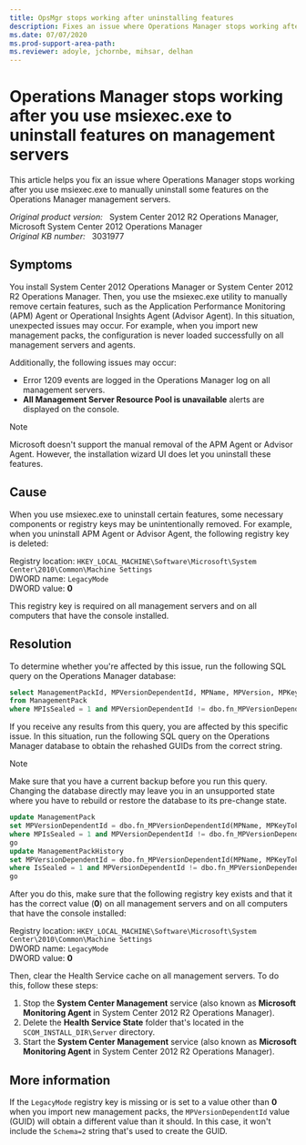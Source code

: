 ```yaml
---
title: OpsMgr stops working after uninstalling features
description: Fixes an issue where Operations Manager stops working after you use msiexec.exe to manually uninstall some features on the Operations Manager management servers.
ms.date: 07/07/2020
ms.prod-support-area-path: 
ms.reviewer: adoyle, jchornbe, mihsar, delhan
---
```

# Operations Manager stops working after you use msiexec.exe to uninstall features on management servers

This article helps you fix an issue where Operations Manager stops working after you use msiexec.exe to manually uninstall some features on the Operations Manager management servers.

_Original product version:_ &nbsp; System Center 2012 R2 Operations Manager, Microsoft System Center 2012 Operations Manager  
_Original KB number:_ &nbsp; 3031977

## Symptoms

You install System Center 2012 Operations Manager or System Center 2012 R2 Operations Manager. Then, you use the msiexec.exe utility to manually remove certain features, such as the Application Performance Monitoring (APM) Agent or Operational Insights Agent (Advisor Agent). In this situation, unexpected issues may occur. For example, when you import new management packs, the configuration is never loaded successfully on all management servers and agents.

Additionally, the following issues may occur:

- Error 1209 events are logged in the Operations Manager log on all management servers.
- **All Management Server Resource Pool is unavailable** alerts are displayed on the console.

> [!NOTE]
> Microsoft doesn't support the manual removal of the APM Agent or Advisor Agent. However, the installation wizard UI does let you uninstall these features.

## Cause

When you use msiexec.exe to uninstall certain features, some necessary components or registry keys may be unintentionally removed. For example, when you uninstall APM Agent or Advisor Agent, the following registry key is deleted:

Registry location: `HKEY_LOCAL_MACHINE\Software\Microsoft\System Center\2010\Common\Machine Settings`  
DWORD name: `LegacyMode`  
DWORD value: **0**

This registry key is required on all management servers and on all computers that have the console installed.

## Resolution

To determine whether you're affected by this issue, run the following SQL query on the Operations Manager database:

```sql
select ManagementPackId, MPVersionDependentId, MPName, MPVersion, MPKeyToken
from ManagementPack
where MPIsSealed = 1 and MPVersionDependentId != dbo.fn_MPVersionDependentId(MPName, MPKeyToken, MPVersion)
```

If you receive any results from this query, you are affected by this specific issue. In this situation, run the following SQL query on the Operations Manager database to obtain the rehashed GUIDs from the correct string.

> [!NOTE]
> Make sure that you have a current backup before you run this query. Changing the database directly may leave you in an unsupported state where you have to rebuild or restore the database to its pre-change state.

```sql
update ManagementPack
set MPVersionDependentId = dbo.fn_MPVersionDependentId(MPName, MPKeyToken, MPVersion), MPRunTimeXML = replace(MPRunTimeXML, 'RevisionId="' + convert(nvarchar(255), MPVersionDependentId) + '"', 'RevisionId="' + convert(nvarchar(255), dbo.fn_MPVersionDependentId(MPName, MPKeyToken, MPVersion)) + '"')
where MPIsSealed = 1 and MPVersionDependentId != dbo.fn_MPVersionDependentId(MPName, MPKeyToken, MPVersion)
go
update ManagementPackHistory
set MPVersionDependentId = dbo.fn_MPVersionDependentId(MPName, MPKeyToken, Version)
where IsSealed = 1 and MPVersionDependentId != dbo.fn_MPVersionDependentId(MPName, MPKeyToken, Version)
go
```

After you do this, make sure that the following registry key exists and that it has the correct value (**0**) on all management servers and on all computers that have the console installed:

Registry location: `HKEY_LOCAL_MACHINE\Software\Microsoft\System Center\2010\Common\Machine Settings`  
DWORD name: `LegacyMode`  
DWORD value: **0**

Then, clear the Health Service cache on all management servers. To do this, follow these steps:

1. Stop the **System Center Management** service (also known as **Microsoft Monitoring Agent** in System Center 2012 R2 Operations Manager).
2. Delete the **Health Service State** folder that's located in the `SCOM_INSTALL_DIR\Server` directory.
3. Start the **System Center Management** service (also known as **Microsoft Monitoring Agent** in System Center 2012 R2 Operations Manager).

## More information

If the `LegacyMode` registry key is missing or is set to a value other than **0** when you import new management packs, the `MPVersionDependentId` value (GUID) will obtain a different value than it should. In this case, it won't include the `Schema=2` string that's used to create the GUID.

